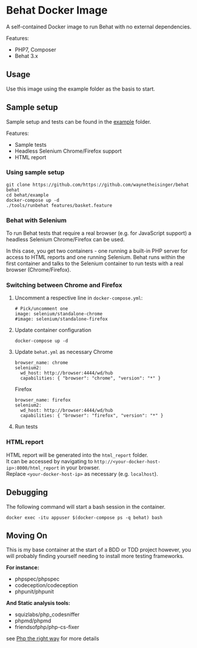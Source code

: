 # Behat Docker Image

A self-contained Docker image to run Behat with no external dependencies.

Features:

- PHP7, Composer
- Behat 3.x


## Usage

Use this image using the example folder as the basis to start.

## Sample setup

Sample setup and tests can be found in the [example](example) folder.

Features:

- Sample tests
- Headless Selenium Chrome/Firefox support
- HTML report

### Using sample setup

```
git clone https://github.com/https://github.com/waynetheisinger/behat behat
cd behat/example
docker-compose up -d
./tools/runbehat features/basket.feature
```

### Behat with Selenium

To run Behat tests that require a real browser (e.g. for JavaScript support) a headless Selenium Chrome/Firefox can be used.

In this case, you get two containers - one running a built-in PHP server for access to HTML reports and one running Selenium.
Behat runs within the first container and talks to the Selenium container to run tests with a real browser (Chrome/Firefox).

### Switching between Chrome and Firefox

1. Uncomment a respective line in `docker-compose.yml`:

    ```
    # Pick/uncomment one
    image: selenium/standalone-chrome
    #image: selenium/standalone-firefox
    ```

2. Update container configuration

    ```
    docker-compose up -d
    ```

3. Update `behat.yml` as necessary
    Chrome
    ```
    browser_name: chrome
    selenium2:
      wd_host: http://browser:4444/wd/hub
      capabilities: { "browser": "chrome", "version": "*" }
    ```

    Firefox
    ```
    browser_name: firefox
    selenium2:
      wd_host: http://browser:4444/wd/hub
      capabilities: { "browser": "firefox", "version": "*" }
    ```

4. Run tests


### HTML report

HTML report will be generated into the `html_report` folder.  
It can be accessed by navigating to `http://<your-docker-host-ip>:8000/html_report` in your browser.  
Replace `<your-docker-host-ip>` as necessary (e.g. `localhost`).


## Debugging

The following command will start a bash session in the container.

```
docker exec -itu appuser $(docker-compose ps -q behat) bash
```

## Moving On
This is my base container at the start of a BDD or TDD project however,
you will probably finding yourself needing to install more testing frameworks.

**For instance:**

- phpspec/phpspec
- codeception/codeception
- phpunit/phpunit

**And Static analysis tools:**

- squizlabs/php_codesniffer
- phpmd/phpmd
- friendsofphp/php-cs-fixer

see [Php the right way](https://phptherightway.com/#testing) for more details

